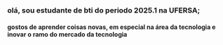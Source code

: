 ### olá, sou estudante de bti do periodo 2025.1 na UFERSA;
#### gostos de aprender coisas novas, em especial na área da tecnologia e inovar o ramo do mercado da tecnologia 
